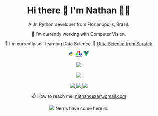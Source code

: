 <h1 align='center'>
  Hi there 👋 I'm Nathan 👨‍💻
</h1>

<p align='center'>
  A Jr. Python developer from Florianópolis, Brazil.
</p>
<p align='center'>
  🔭 I’m currently working with Computer Vision.
</p>
<p align='center'>
  🌱 I'm currently self learning Data Science. 📖 <a href='https://github.com/joelgrus/data-science-from-scratch'>Data Science from Scratch</a>
</p>

<p align='center'>
  <code><img height="20" src="https://raw.githubusercontent.com/github/explore/80688e429a7d4ef2fca1e82350fe8e3517d3494d/topics/python/python.png"></code>
  <code><img height="20" src="https://raw.githubusercontent.com/github/explore/80688e429a7d4ef2fca1e82350fe8e3517d3494d/topics/opencv/opencv.png"></code>
  <code><img height="20" src="https://raw.githubusercontent.com/github/explore/80688e429a7d4ef2fca1e82350fe8e3517d3494d/topics/vue/vue.png"></code>
</p>

<p align='center'>
  <a href="#">
    <img src="https://github-readme-stats.vercel.app/api?username=nathancezar&show_icons=true&theme=vue&count_private=true&card_width=350">
  </a>
</p> 
<p align='center'>
  <a href="#"> 
    <img src="https://github-readme-stats.vercel.app/api/top-langs/?username=nathancezar&layout=compact&card_width=350">
  </a>
</p>

<p align='center'>
  <a href="https://www.linkedin.com/in/nathan-cezar-cardoso/">
    <img src="https://img.shields.io/badge/linkedin-%230077B5.svg?&style=for-the-badge&logo=linkedin&logoColor=white" />
  </a>
  <a href="https://discord.gg/EkdYJHuNRV">
    <img src="https://img.shields.io/badge/Discord-7289DA?style=for-the-badge&logo=discord&logoColor=white" />
  </a>
  <a href="https://t.me/nathancezar">
    <img src="https://img.shields.io/badge/Telegram-2CA5E0?style=for-the-badge&logo=telegram&logoColor=white" />
  </a>
</p>

<p align='center'>
  📫 How to reach me: <a href='mailto:nathancezar@gmail.com'>nathancezar@gmail.com</a>
</p>

<p align='center'>
  <a href="#"><img src="https://badges.pufler.dev/visits/nathancezar/nathancezar"></a> Nerds have come here 🤓.


<!--
**nathancezar/nathancezar** is a ✨ _special_ ✨ repository because its `README.md` (this file) appears on your GitHub profile.

-->
